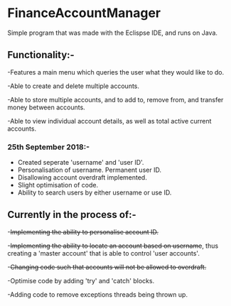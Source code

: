 # FinanceAccountManager

Simple program that was made with the Eclispse IDE, and runs on Java.

## Functionality:-

-Features a main menu which queries the user what they would like to do.

-Able to create and delete multiple accounts.

-Able to store multiple accounts, and to add to, remove from, and transfer money between accounts.

-Able to view individual account details, as well as total active current accounts.

### 25th September 2018:-
 - Created seperate 'username' and 'user ID'.
 - Personalisation of username. Permanent user ID.
 - Disallowing account overdraft implemented.
 - Slight optimisation of code.
 - Ability to search users by either username or use ID.



## Currently in the process of:-

-~~Implementing the ability to personalise account ID.~~

-~~Implementing the ability to locate an account based on username~~, thus creating a 'master account' that is able to control 'user accounts'.

-~~Changing code such that accounts will not be allowed to overdraft.~~

-Optimise code by adding 'try' and 'catch' blocks.

-Adding code to remove exceptions threads being thrown up.
